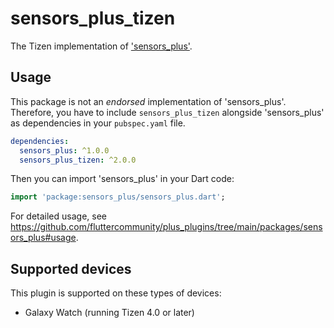 # sensors_plus_tizen

The Tizen implementation of ['sensors_plus'](https://github.com/fluttercommunity/plus_plugins/tree/main/packages/sensors_plus).

## Usage

This package is not an _endorsed_ implementation of 'sensors_plus'. Therefore, you have to include `sensors_plus_tizen` alongside 'sensors_plus' as dependencies in your `pubspec.yaml` file.

```yaml
dependencies:
  sensors_plus: ^1.0.0
  sensors_plus_tizen: ^2.0.0
```

Then you can import 'sensors_plus' in your Dart code:

```dart
import 'package:sensors_plus/sensors_plus.dart';
```

For detailed usage, see https://github.com/fluttercommunity/plus_plugins/tree/main/packages/sensors_plus#usage.

## Supported devices

This plugin is supported on these types of devices:

- Galaxy Watch (running Tizen 4.0 or later)
